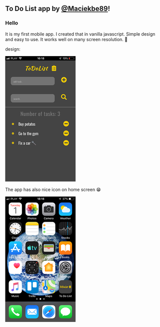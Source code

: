 To Do List app by [@Maciekbe89](http://github.com/Maciekbe89)!
---

### Hello

It is my first mobile app. I created that in vanilla javascript. Simple design and easy to use. It works well on many screen resolution. :iphone:

design:

![img/screen2a.png](img/screen2a.png)

The app has also nice icon on home screen :grin:

![img/screen1a.png](img/screen1a.png)
